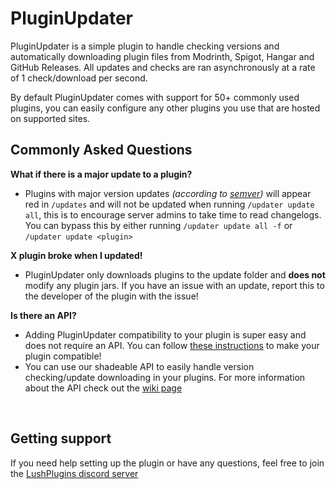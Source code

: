 # PluginUpdater
PluginUpdater is a simple plugin to handle checking versions and automatically downloading plugin files from Modrinth, Spigot, Hangar and GitHub Releases. All updates and checks are ran asynchronously at a rate of 1 check/download per second.

By default PluginUpdater comes with support for 50+ commonly used plugins, you can easily configure any other plugins you use that are hosted on supported sites.

## Commonly Asked Questions
**What if there is a major update to a plugin?**
- Plugins with major version updates _(according to [semver](https://semver.org/))_ will appear red in `/updates` and will not be updated when running `/updater update all`, this is to encourage server admins to take time to read changelogs. You can bypass this by either running `/updater update all -f` or `/updater update <plugin>`

**X plugin broke when I updated!**
- PluginUpdater only downloads plugins to the update folder and **does not** modify any plugin jars. If you have an issue with an update, report this to the developer of the plugin with the issue!

**Is there an API?**
- Adding PluginUpdater compatibility to your plugin is super easy and does not require an API. You can follow [these instructions](https://github.com/OakLoaf/PluginUpdater/wiki/PluginUpdater-Plugin#adding-support-for-pluginupdater) to make your plugin compatible!
- You can use our shadeable API to easily handle version checking/update downloading in your plugins. For more information about the API check out the [wiki page](https://github.com/OakLoaf/PluginUpdater/wiki/Shadeable-API)

<br>

## Getting support
If you need help setting up the plugin or have any questions, feel free to join the [LushPlugins discord server](https://discord.gg/mbPxvAxP3m)
